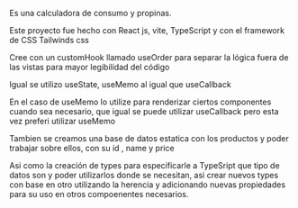 Es una calculadora de consumo y propinas.

Este proyecto fue hecho con React js, vite, TypeScript y con el framework de CSS Tailwinds css

Cree con un customHook llamado useOrder para separar la lógica fuera de las vistas para mayor legibilidad del código

Igual se utilizo useState, useMemo al igual que useCallback

En el caso de useMemo lo utilize para renderizar ciertos componentes cuando sea necesario, que igual se puede utilizar useCallback pero esta vez preferi utilizar useMemo

Tambien se creamos una base de datos estatica con los productos y poder trabajar sobre ellos, con su id , name y price

Asi como la creación de types para especificarle a TypeSript que tipo de datos son y poder utilizarlos donde se necesitan, asi crear nuevos types con base en otro utilizando la herencia y adicionando nuevas propiedades para su uso en otros compoenentes necesarios.
